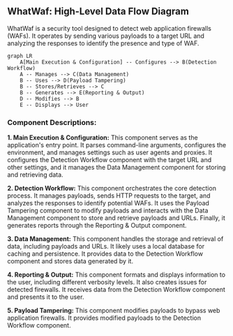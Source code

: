 ## WhatWaf: High-Level Data Flow Diagram

WhatWaf is a security tool designed to detect web application firewalls (WAFs). It operates by sending various payloads to a target URL and analyzing the responses to identify the presence and type of WAF.

```mermaid
graph LR
    A[Main Execution & Configuration] -- Configures --> B(Detection Workflow)
    A -- Manages --> C(Data Management)
    B -- Uses --> D(Payload Tampering)
    B -- Stores/Retrieves --> C
    B -- Generates --> E(Reporting & Output)
    D -- Modifies --> B
    E -- Displays --> User
```

### Component Descriptions:

**1. Main Execution & Configuration:** This component serves as the application's entry point. It parses command-line arguments, configures the environment, and manages settings such as user agents and proxies. It configures the Detection Workflow component with the target URL and other settings, and it manages the Data Management component for storing and retrieving data.

**2. Detection Workflow:** This component orchestrates the core detection process. It manages payloads, sends HTTP requests to the target, and analyzes the responses to identify potential WAFs. It uses the Payload Tampering component to modify payloads and interacts with the Data Management component to store and retrieve payloads and URLs. Finally, it generates reports through the Reporting & Output component.

**3. Data Management:** This component handles the storage and retrieval of data, including payloads and URLs. It likely uses a local database for caching and persistence. It provides data to the Detection Workflow component and stores data generated by it.

**4. Reporting & Output:** This component formats and displays information to the user, including different verbosity levels. It also creates issues for detected firewalls. It receives data from the Detection Workflow component and presents it to the user.

**5. Payload Tampering:** This component modifies payloads to bypass web application firewalls. It provides modified payloads to the Detection Workflow component.